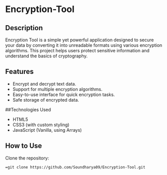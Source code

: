 # Encryption-Tool

## Description
Encryption Tool is a simple yet powerful application designed to secure your data by converting it into unreadable formats using various encryption algorithms. 
This project helps users protect sensitive information and understand the basics of cryptography.

## Features
- Encrypt and decrypt text data.
- Support for multiple encryption algorithms.
- Easy-to-use interface for quick encryption tasks.
- Safe storage of encrypted data.

##Technologies Used
- HTML5
- CSS3 (with custom styling)
- JavaScript (Vanilla, using Arrays)

## How to Use
Clone the repository:
   ```bash
   =git clone https://github.com/Soundharya09/Encryption-Tool.git
